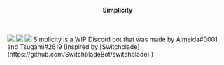 <p align="center">
   <b>Simplicity</b><br>
</p>
<br><br>
<a title="code style" target="_blank" href="http://standardjs.com"><img src="https://img.shields.io/badge/code%20style-standard-brightgreen.svg?style=flat-square"></a>
<a title="Dependencies" target="_blank" href="https://david-dm.org/Almeeida/Simplicity/"><img src="https://david-dm.org/Almeeida/Simplicity/status.svg?style=flat-square"></a>
<a title="Library" target="_blank" href="https://discord.js.org/#/"><img src="https://img.shields.io/badge/library-discord.js-blue.svg?style=flat-square"></a>
Simplicity is a WIP Discord bot that was made by Almeida#0001 and Tsugami#2619 (Inspired by [Switchblade](https://github.com/SwitchbladeBot/switchblade) )
